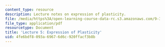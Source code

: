 ```yaml
---
content_type: resource
description: Lecture notes on expression of plasticity.
file: /media/https%3A/open-learning-course-data-rc.s3.amazonaws.com/9-301j-neural-plasticity-in-learning-and-development-spring-2002/4fe6bdf8093a69676d6c920ffacf3b8b_lecture_5_Notes.pdf
file_type: application/pdf
resourcetype: Document
title: 'Lecture 5: Expression of Plasticity'
uid: 4fe6bdf8-093a-6967-6d6c-920ffacf3b8b
---
```

